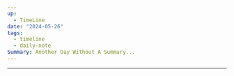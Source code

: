 ```yaml
---
up:
  - TimeLine
date: "2024-05-26"
tags:
  - timeline
  - daily-note
Summary: Another Day Without A Summary...
---
```

---


